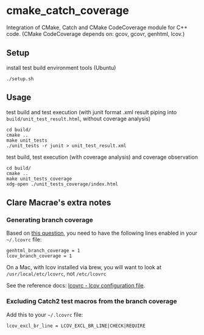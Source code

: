# cmake_catch_coverage

Integration of CMake, Catch and CMake CodeCoverage module for C++ code.
(CMake CodeCoverage depends on: gcov, gcovr, genhtml, lcov.)

## Setup

install test build environment tools (Ubuntu)

    ./setup.sh

## Usage

test build and test execution (with junit format .xml result piping into `build/unit_test_result.html`, without coverage analysis)

    cd build/
    cmake ..
    make unit_tests
    ./unit_tests -r junit > unit_test_result.xml

test build, test execution (with coverage analysis) and coverage observation

    cd build/
    cmake ..
    make unit_tests_coverage
    xdg-open ./unit_tests_coverage/index.html

## Clare Macrae's extra notes

### Generating branch coverage

Based on [this question](https://stackoverflow.com/questions/12360167/generating-branch-coverage-data-for-lcov), you need to have the following lines enabled in your `~/.lcovrc` file:

```
genhtml_branch_coverage = 1
lcov_branch_coverage = 1
```

On a Mac, with lcov installed via brew, you will want to look at `/usr/local/etc/lcovrc`, not `/etc/lcovrc`

See the reference docs: [lcovrc - lcov configuration file](http://ltp.sourceforge.net/coverage/lcov/lcovrc.5.php).

### Excluding Catch2 test macros from the branch coverage

Add this to your `~/.lcovrc` file:

```
lcov_excl_br_line = LCOV_EXCL_BR_LINE|CHECK|REQUIRE
```
